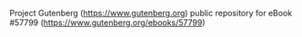 Project Gutenberg (https://www.gutenberg.org) public repository for
eBook #57799 (https://www.gutenberg.org/ebooks/57799)
